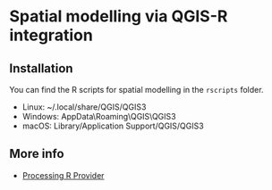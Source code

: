 # Spatial modelling via QGIS-R integration 

## Installation

You can find the R scripts for spatial modelling in the `rscripts` folder.

- Linux: ~/.local/share/QGIS/QGIS3
- Windows: AppData\Roaming\QGIS\QGIS3
- macOS: Library/Application Support/QGIS/QGIS3

## More info

* [Processing R Provider](https://north-road.github.io/qgis-processing-r/)

